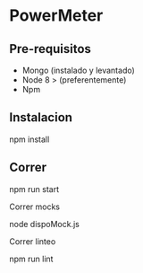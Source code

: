# PowerMeter

## Pre-requisitos

- Mongo (instalado y levantado)
- Node 8 > (preferentemente)
- Npm 

## Instalacion

npm install

## Correr

npm run start

Correr mocks

node dispoMock.js

Correr linteo

npm run lint